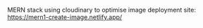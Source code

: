MERN stack using cloudinary to optimise image 
deployment site: https://mern1-create-image.netlify.app/
